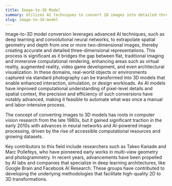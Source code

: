 ```yaml
---
title: Image-to-3D Model
summary: Utilizes AI techniques to convert 2D images into detailed three-dimensional models, facilitating applications in virtual reality, gaming, and design.
slug: image-to-3d-model
---
```


Image-to-3D model conversion leverages advanced AI techniques, such as deep learning and convolutional neural networks, to extrapolate spatial geometry and depth from one or more two-dimensional images, thereby creating accurate and detailed three-dimensional representations. This process is significant as it bridges the gap between flat, traditional imaging and immersive computational rendering, enhancing areas such as virtual reality, augmented reality, video game development, and even architectural visualization. In these domains, real-world objects or environments captured via standard photography can be transformed into 3D models that enable enhanced interaction, simulation, or design workloads. As AI models have improved computational understanding of pixel-level details and spatial context, the precision and efficiency of such conversions have notably advanced, making it feasible to automate what was once a manual and labor-intensive process.

The concept of converting images to 3D models has roots in computer vision research from the late 1980s, but it gained significant traction in the early 2010s with advances in neural networks and AI-powered image processing, driven by the rise of accessible computational resources and growing datasets.

Key contributors to this field include researchers such as Takeo Kanade and Marc Pollefeys, who have pioneered early works in multi-view geometry and photogrammetry. In recent years, advancements have been propelled by AI labs and companies that specialize in deep learning architectures, like Google Brain and Facebook AI Research. These groups have contributed to developing the underlying methodologies that facilitate high-quality 2D to 3D transformations.